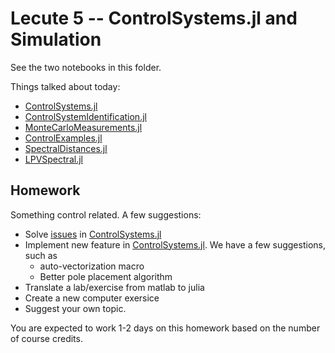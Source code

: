# Lecute 5 -- ControlSystems.jl and Simulation

See the two notebooks in this folder.

Things talked about today:
- [ControlSystems.jl](https://github.com/JuliaControl/ControlSystems.jl)
- [ControlSystemIdentification.jl](https://github.com/baggepinnen/ControlSystemIdentification.jl)
- [MonteCarloMeasurements.jl](https://github.com/baggepinnen/MonteCarloMeasurements.jl)
- [ControlExamples.jl](https://github.com/JuliaControl/ControlExamples.jl)
- [SpectralDistances.jl](https://github.com/baggepinnen/SpectralDistances.jl)
- [LPVSpectral.jl](https://github.com/baggepinnen/LPVSpectral.jl)

## Homework
Something control related. A few suggestions:
- Solve [issues](https://github.com/JuliaControl/ControlSystems.jl/issues) in [ControlSystems.jl](https://github.com/JuliaControl/ControlSystems.jl)
- Implement new feature in [ControlSystems.jl](https://github.com/JuliaControl/ControlSystems.jl). We have a few suggestions, such as
  - auto-vectorization macro
  - Better pole placement algorithm
- Translate a lab/exercise from matlab to julia
- Create a new computer exersice
- Suggest your own topic.

You are expected to work 1-2 days on this homework based on the number of course credits.
